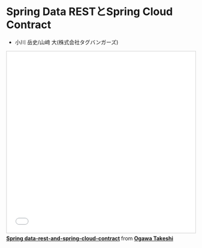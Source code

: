 # Spring Data RESTとSpring Cloud Contract

- ⼩川 岳史/⼭﨑 ⼤(株式会社タグバンガーズ)

<iframe src="//www.slideshare.net/slideshow/embed_code/key/9Ssw91cdXeabov" width="595" height="485" frameborder="0" marginwidth="0" marginheight="0" scrolling="no" style="border:1px solid #CCC; border-width:1px; margin-bottom:5px; max-width: 100%;" allowfullscreen> </iframe> <div style="margin-bottom:5px"> <strong> <a href="//www.slideshare.net/OgawaTakeshi/spring-datarestandspringcloudcontract" title="Spring data-rest-and-spring-cloud-contract" target="_blank">Spring data-rest-and-spring-cloud-contract</a> </strong> from <strong><a href="https://www.slideshare.net/OgawaTakeshi" target="_blank">Ogawa Takeshi</a></strong> </div>